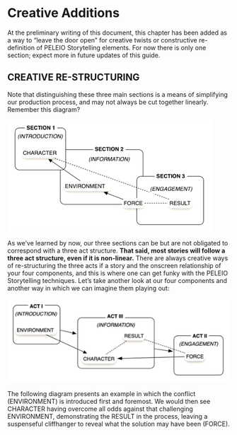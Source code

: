 # Creative Additions 
At the preliminary writing of this document, this chapter has been added as a way to “leave the door open” for creative twists or constructive re-definition of PELEIO Storytelling elements. For now there is only one section; expect more in future updates of this guide.

## CREATIVE RE-STRUCTURING
Note that distinguishing these three main sections is a means of simplifying our production process, and may not always be cut together linearly. Remember this diagram?

![Creative Re-Structuring - PELEIO Storytelling](https://github.com/PELEIO/Video-Storytelling-Guide/blob/master/Content/img/Creative%20Re-Structuring%20-%20PELEIO%20Storytelling.png)

As we’ve learned by now, our three sections can be but are not obligated to correspond with a three act structure. <strong>That said, most stories will follow a three act structure, even if it is non-linear.</strong> There are always creative ways of re-structuring the three acts if a story and the onscreen relationship of your four components, and this is where one can get funky with  the PELEIO Storytelling techniques. Let’s take another look at our four components and another way in which we can imagine them playing out: 

![Creative Re-Structuring - Traditional Narrative](https://github.com/PELEIO/Video-Storytelling-Guide/blob/master/Content/img/Creative%20Re-Structuring%20-%20Traditional%20Narrative.png)

The following diagram presents an example in which the conflict (ENVIRONMENT) is introduced first and foremost. We would then see CHARACTER having overcome all odds against that challenging ENVIRONMENT, demonstrating the RESULT in the process, leaving a suspenseful cliffhanger to reveal what the solution may have been (FORCE).
